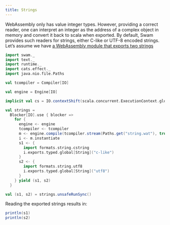 ```yaml
---
title: Strings
---
```


WebAssembly only has value integer types. However, providing a correct reader, one can interpret an integer as the address of a complex object in memory and convert it back to scala when exported. By default, Swam provides such readers for strings, either C-like or UTF-8 encoded strings. Let’s assume we have [a WebAssembly module that exports two strings](/examples/string.wat)

```scala mdoc:silent
import swam._
import text._
import runtime._
import cats.effect._
import java.nio.file.Paths

val tcompiler = Compiler[IO]

val engine = Engine[IO]

implicit val cs = IO.contextShift(scala.concurrent.ExecutionContext.global)

val strings =
  Blocker[IO].use { blocker =>
    for {
      engine <- engine
      tcompiler <- tcompiler
      m <- engine.compile(tcompiler.stream(Paths.get("string.wat"), true, blocker))
      i <- m.instantiate
      s1 <- {
        import formats.string.cstring
        i.exports.typed.global[String]("c-like")
      }
      s2 <- {
        import formats.string.utf8
        i.exports.typed.global[String]("utf8")
      }
    } yield (s1, s2)
  }

val (s1, s2) = strings.unsafeRunSync()
```

Reading the exported strings results in:
```scala mdoc
println(s1)
println(s2)
```
